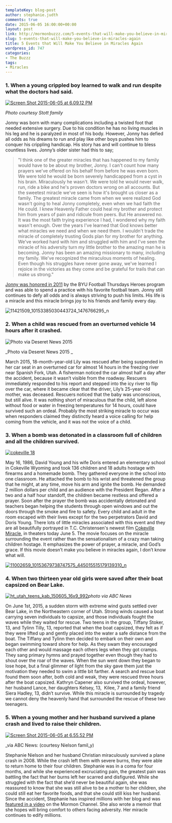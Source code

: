 ```yaml
---
templateKey: blog-post
author: stephanie.judth
comments: true
date: 2015-06-05 16:00:00+00:00
layout: post
link: http://mormonbuzzz.com/5-events-that-will-make-you-believe-in-miracles-again/
slug: 5-events-that-will-make-you-believe-in-miracles-again
title: 5 Events that Will Make You Believe in Miracles Again
wordpress_id: 747
categories:
- The Buzzz
tags:
- Miracles
---
```


### 1. When a young crippled boy learned to walk and run despite what the doctors had said.




[![Screen Shot 2015-06-05 at 6.09.12 PM](http://mormonbuzzz.com/wp-content/uploads/2015/06/Screen-Shot-2015-06-05-at-6.09.12-PM.png)](http://mormonbuzzz.com/wp-content/uploads/2015/06/Screen-Shot-2015-06-05-at-6.09.12-PM.png)


_Photo courtesy Stott family_


Jonny was born with many complications including a twisted foot that needed extensive surgery. Due to his condition he has no living muscles in his leg and he is paralyzed in most of his body. However, Jonny has defied all odds as his dreams to run and play like other boys pushes him to conquer his crippling handicap. His story has and will continue to bless countless lives. Jonny’s older sister had this to say;


<blockquote>"I think one of the greater miracles that has happened to my family would have to be about my brother, Jonny. I can't count how many prayers we've offered on his behalf from before he was even born. We were told he would be born severely handicapped from a cyst in his brain. Miraculously he wasn't. We were told he would never walk, run, ride a bike and he's proven doctors wrong on all accounts. But the sweetest miracle we've seen is how it's brought us closer as a family. The greatest miracle came from when we were realized God wasn't going to heal Jonny completely, even when we had faith the He could. I knew Heavenly Father could heal my brother and protect him from years of pain and ridicule from peers. But He answered no. It was the most faith trying experience I had, I wondered why my faith wasn't enough. Over the years I've learned that God knows better what miracles we need and when we need them. I wouldn't trade the miracle of completely trusting Gods plan for my brother for anything. We've worked hard with him and struggled with him and I've seen the miracle of his adversity turn my little brother to the amazing man he is becoming. Jonny has been an amazing missionary to many, including my family. We've recognized the miraculous moments of healing. Even though his struggles have never gone away, we've learned I rejoice in the victories as they come and be grateful for trails that can make us strong."</blockquote>


[Jonny was honored in 2011](https://www.youtube.com/watch?v=HPOPad4yHpU&feature=youtu.be) by the BYU Football Thursdays Heroes program and was able to spend a practice with his favorite football team. Jonny still continues to defy all odds and is always striving to push his limits. His life is a miracle and this miracle brings joy to his friends and family every day.


![11421509_10153385030443724_1476766295_n](/img/11421509_10153385030443724_1476766295_n.jpg)




### 2. When a child was rescued from an overturned vehicle 14 hours after it crashed.





![Photo via Deseret News 2015](/img/25541157.jpg)


_Photo via Deseret News 2015 _


March 2015, 18-month-year-old Lily was rescued after being suspended in her car seat in an overturned car for almost 14 hours in the freezing river near Spanish Fork, Utah. A fisherman noticed the car almost half a day after the accident, because it wasn’t visible from the roadway. Rescuers immediately responded to his report and stepped into the icy river to flip over the car, where it became clear that the driver, Lily’s 25-year-old mother, was deceased. Rescuers noticed that the baby was unconscious, but still alive. It was nothing short of miraculous that the child, left alone without food or water in freezing temperatures for 14 hours, could have survived such an ordeal. Probably the most striking miracle to occur was when responders claimed they distinctly heard a voice calling for help coming from the vehicle, and it was not the voice of a child.


### 3. When a bomb was detonated in a classroom full of children and all the children survived.




[![cokeville 18](http://mormonbuzzz.com/wp-content/uploads/2015/06/cokeville-18.jpg)](http://mormonbuzzz.com/wp-content/uploads/2015/06/cokeville-18.jpg)

May 16, 1986, David Young and his wife Doris entered an elementary school in Cokeville Wyoming and took 136 children and 18 adults hostage with firearms and a homemade bomb. They gathered everyone in the school into one classroom. He attached the bomb to his wrist and threatened the group that he might, at any time, move his arm and ignite the bomb. He demanded 2 million dollars per child and an audience with the President Regan. After a two and a half hour standoff, the children became restless and offered a prayer. Soon after the prayer the bomb was accidentally detonated and teachers began helping the students through open windows and out the doors through the smoke and fire to safety. Every child and adult in the room escaped with their lives except for the two perpetrators David and Doris Young. There lots of little miracles associated with this event and they are all beautifully portrayed in T.C. Christensen's newest film [Cokeville Miracle](https://www.youtube.com/watch?v=jn20a71m45M), in theaters today June 5. The movie focuses on the miracle surrounding the event rather than the sensationalism of a crazy man taking children hostage. It emphasizes the power of prayer, a miracle, and God’s grace. If this movie doesn’t make you believe in miracles again, I don’t know what will.

[![11002659_10153679738747575_445015515179139310_n](http://mormonbuzzz.com/wp-content/uploads/2015/06/11002659_10153679738747575_445015515179139310_n.jpg)](http://mormonbuzzz.com/wp-content/uploads/2015/06/11002659_10153679738747575_445015515179139310_n.jpg)


### 4. When two thirteen year old girls were saved after their boat capsized on Bear Lake.





[![ht_utah_teens_kab_150605_16x9_992](http://mormonbuzzz.com/wp-content/uploads/2015/06/ht_utah_teens_kab_150605_16x9_992.jpg)](http://mormonbuzzz.com/wp-content/uploads/2015/06/ht_utah_teens_kab_150605_16x9_992.jpg)_photo via ABC News_


On June 1st, 2015, a sudden storm with extreme wind gusts settled over Bear Lake, in the Northeastern corner of Utah. Strong winds caused a boat carrying seven individuals to capsize, and those individuals fought the waves while they waited for rescue. Two teens in the group, Tiffany Stoker, 13, and Tylinn Tilly, 13, reported that when the boat capsized, they felt as if they were lifted up and gently placed into the water a safe distance from the boat. The Tiffany and Tylinn then decided to embark on their own and began swimming toward shore for help. As they swam they encouraged each other and would massage each others legs when they got cramps. They sang primary hymns and prayed together even though they had to shout over the roar of the waves. When the sun went down they began to lose hope, but a final glimmer of light from the sky gave them just the motivation they needed to swim a little bit farther. A search and rescue boat found them soon after, both cold and weak, they were rescued three hours after the boat capsized. Kathryn Capener also survived the ordeal, however, her husband Lance, her daughters Kelsey, 13,  Kilee, 7 and a family friend Siera Hadley, 13, didn’t survive. While this miracle is surrounded by tragedy we cannot deny the heavenly hand that surrounded the rescue of these two teenagers.


### 5. When a young mother and her husband survived a plane crash and lived to raise their children.




[![Screen Shot 2015-06-05 at 6.55.52 PM](http://mormonbuzzz.com/wp-content/uploads/2015/06/Screen-Shot-2015-06-05-at-6.55.52-PM.png)](http://mormonbuzzz.com/wp-content/uploads/2015/06/Screen-Shot-2015-06-05-at-6.55.52-PM.png)


_via ABC News: (courtesy Nielson famil_y)


Stephanie Nielson and her husband Christian miraculously survived a plane crash in 2008. While the crash left them with severe burns, they were able to return home to their four children. Stephanie was in a coma for four months, and while she experienced excruciating pain, the greatest pain was battling the fact that her burns left her scarred and disfigured. While she struggled with the fact that she’d never be beautiful again, she was reassured to know that she was still alive to be a mother to her children, she could still eat her favorite foods, and that she could still kiss her husband. Since the accident, Stephanie has inspired millions with her blog and was [ featured in a video](https://www.youtube.com/watch?v=KHDvxPjsm8E) on the Mormon Channel. She also wrote a memoir that she hopes will bring comfort to others facing adversity. Her miracle continues to edify millions.
